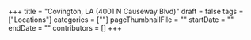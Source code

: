 +++
title = "Covington, LA (4001 N Causeway Blvd)"
draft = false
tags = ["Locations"]
categories = [""]
pageThumbnailFile = ""
startDate = ""
endDate = ""
contributors = []
+++

